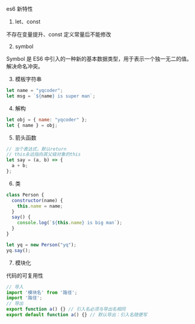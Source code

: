 es6 新特性

1. let、const

不存在变量提升、const 定义常量后不能修改

2. symbol

Symbol 是 ES6 中引入的一种新的基本数据类型，用于表示一个独一无二的值。解决命名冲突。

3. 模板字符串

```js
let name = "yqcoder";
let msg = `${name} is super man`;
```

4. 解构

```js
let obj = { name: "yqcoder" };
let { name } = obj;
```

5. 箭头函数

```js
// 当个表达式，默认return
// this永远指向其父级对象的this
let say = (a, b) => {
  a + b;
};
```

6. 类

```js
class Person {
  constructor(name) {
    this.name = name;
  }
  say() {
    console.log(`${this.name} is big man`);
  }
}

let yq = new Person("yq");
yq.say();
```

7. 模块化

代码的可复用性

```js
// 导入
import '模块名' from '路径';
import '路径';
// 导出
export function a() {} // 引入名必须与导出名相同
export default function a() {} // 默认导出：引入名随便写
```
